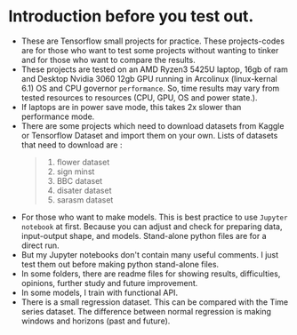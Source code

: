 # Introduction before you test out. 
* These are Tensorflow small projects for practice. These projects-codes are for those who want to test some projects without wanting to tinker and for those who want to compare the results. 
* These projects are tested on an AMD Ryzen3 5425U laptop, 16gb of ram and Desktop Nvidia 3060 12gb GPU running in Arcolinux (linux-kernal 6.1) OS and CPU governor `performance`. So, time results may vary from tested resources to resources (CPU, GPU, OS and power state.).
* If laptops are in power save mode, this takes 2x slower than performance mode.
*  There are some projects which need to download datasets from Kaggle or Tensorflow Dataset and import them on your own. Lists of datasets that need to download are :
    > 1. flower dataset
    > 2. sign minst
    > 3. BBC dataset
    > 4. disater dataset 
    > 5. sarasm dataset  
* For those who want to make models. This is best practice to use `Jupyter notebook` at first. Because you can adjust and check for preparing data, input-output shape, and models. Stand-alone python files are for a direct run. 
* But my Jupyter notebooks don't contain many useful comments. I just test them out before making python stand-alone files. 
*  In some folders, there are readme files for showing results, difficulties, opinions, further study and future improvement. 
* In some models, I train with functional API. 
*  There is a small regression dataset. This can be compared with the Time series dataset. The difference between normal regression is making windows and horizons (past and future). 